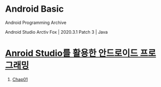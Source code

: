 # Android Basic

Android Programming Archive

Android Studio Arctiv Fox | 2020.3.1 Patch 3 | Java

# [Anroid Studio를 활용한 안드로이드 프로그래밍](https://www.aladin.co.kr/shop/UsedShop/wuseditemall.aspx?ItemId=260275087)

1. [Chap01](https://github.com/youuungh/Android_Basic/tree/master/Chap01)
